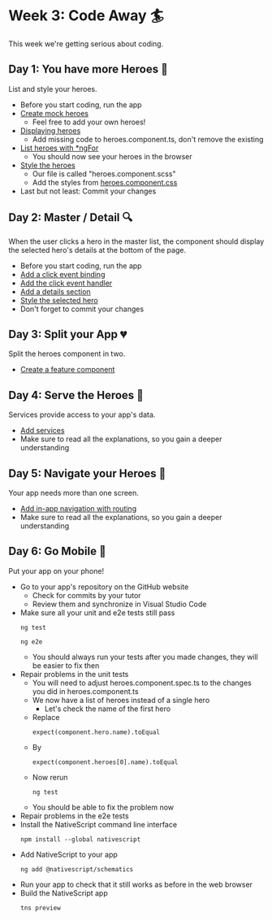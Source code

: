 # Week 3: Code Away :surfer:

This week we're getting serious about coding.

## Day 1: You have more Heroes :two_women_holding_hands:
List and style your heroes.
 - Before you start coding, run the app
 - [Create mock heroes](https://angular.io/tutorial/toh-pt2#create-mock-heroes)
   - Feel free to add your own heroes!
 - [Displaying heroes](https://angular.io/tutorial/toh-pt2#displaying-heroes)
   - Add missing code to heroes.component.ts, don't remove the existing
 - [List heroes with *ngFor](https://angular.io/tutorial/toh-pt2#list-heroes-with-ngfor)
   - You should now see your heroes in the browser
 - [Style the heroes](https://angular.io/tutorial/toh-pt2#style-the-heroes)
   - Our file is called "heroes.component.scss"
   - Add the styles from [heroes.component.css](https://angular.io/tutorial/toh-pt2#final-code-review)
 - Last but not least: Commit your changes
 
## Day 2: Master / Detail :mag:
When the user clicks a hero in the master list, the component should display the selected hero's details at the bottom of the page.
 - Before you start coding, run the app
 - [Add a click event binding](https://angular.io/tutorial/toh-pt2#add-a-click-event-binding)
 - [Add the click event handler](https://angular.io/tutorial/toh-pt2#add-the-click-event-handler)
 - [Add a details section](https://angular.io/tutorial/toh-pt2#add-a-details-section)
 - [Style the selected hero](https://angular.io/tutorial/toh-pt2#style-the-selected-hero)
 - Don't forget to commit your changes
 
## Day 3: Split your App :broken_heart:
Split the heroes component in two. 
 - [Create a feature component](https://angular.io/tutorial/toh-pt3#create-a-feature-component)

## Day 4: Serve the Heroes :nail_care:
Services provide access to your app's data.
 - [Add services](https://angular.io/tutorial/toh-pt4)
 - Make sure to read all the explanations, so you gain a deeper understanding

## Day 5: Navigate your Heroes :ship:
Your app needs more than one screen.
 - [Add in-app navigation with routing](https://angular.io/tutorial/toh-pt5)
 - Make sure to read all the explanations, so you gain a deeper understanding  

## Day 6: Go Mobile :iphone:
Put your app on your phone!
 - Go to your app's repository on the GitHub website
   - Check for commits by your tutor
   - Review them and synchronize in Visual Studio Code
 - Make sure all your unit and e2e tests still pass
   ```
   ng test
   ```
   ```
   ng e2e
   ```
   - You should always run your tests after you made changes, they will be easier to fix then
 - Repair problems in the unit tests
   - You will need to adjust heroes.component.spec.ts to the changes you did in heroes.component.ts
   - We now have a list of heroes instead of a single hero
     - Let's check the name of the first hero
   - Replace
     ```
     expect(component.hero.name).toEqual
     ```
   - By
     ```
     expect(component.heroes[0].name).toEqual
     ```
   - Now rerun
     ```
     ng test
     ```
   - You should be able to fix the problem now
 - Repair problems in the e2e tests 
 - Install the NativeScript command line interface
   ```
   npm install --global nativescript
   ```
 - Add NativeScript to your app
   ```
   ng add @nativescript/schematics
   ```
 - Run your app to check that it still works as before in the web browser
 - Build the NativeScript app
   ```
   tns preview
   ```
